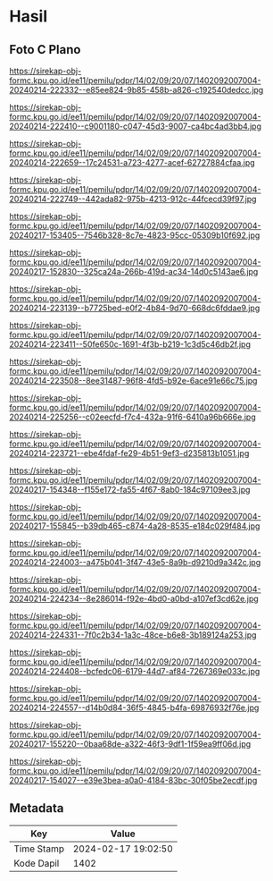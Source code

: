 # Hasil

## Foto C Plano

https://sirekap-obj-formc.kpu.go.id/ee11/pemilu/pdpr/14/02/09/20/07/1402092007004-20240214-222332--e85ee824-9b85-458b-a826-c192540dedcc.jpg

https://sirekap-obj-formc.kpu.go.id/ee11/pemilu/pdpr/14/02/09/20/07/1402092007004-20240214-222410--c9001180-c047-45d3-9007-ca4bc4ad3bb4.jpg

https://sirekap-obj-formc.kpu.go.id/ee11/pemilu/pdpr/14/02/09/20/07/1402092007004-20240214-222659--17c24531-a723-4277-acef-62727884cfaa.jpg

https://sirekap-obj-formc.kpu.go.id/ee11/pemilu/pdpr/14/02/09/20/07/1402092007004-20240214-222749--442ada82-975b-4213-912c-44fcecd39f97.jpg

https://sirekap-obj-formc.kpu.go.id/ee11/pemilu/pdpr/14/02/09/20/07/1402092007004-20240217-153405--7546b328-8c7e-4823-95cc-05309b10f692.jpg

https://sirekap-obj-formc.kpu.go.id/ee11/pemilu/pdpr/14/02/09/20/07/1402092007004-20240217-152830--325ca24a-266b-419d-ac34-14d0c5143ae6.jpg

https://sirekap-obj-formc.kpu.go.id/ee11/pemilu/pdpr/14/02/09/20/07/1402092007004-20240214-223139--b7725bed-e0f2-4b84-9d70-668dc6fddae9.jpg

https://sirekap-obj-formc.kpu.go.id/ee11/pemilu/pdpr/14/02/09/20/07/1402092007004-20240214-223411--50fe650c-1691-4f3b-b219-1c3d5c46db2f.jpg

https://sirekap-obj-formc.kpu.go.id/ee11/pemilu/pdpr/14/02/09/20/07/1402092007004-20240214-223508--8ee31487-96f8-4fd5-b92e-6ace91e66c75.jpg

https://sirekap-obj-formc.kpu.go.id/ee11/pemilu/pdpr/14/02/09/20/07/1402092007004-20240214-225256--c02eecfd-f7c4-432a-91f6-6410a96b666e.jpg

https://sirekap-obj-formc.kpu.go.id/ee11/pemilu/pdpr/14/02/09/20/07/1402092007004-20240214-223721--ebe4fdaf-fe29-4b51-9ef3-d235813b1051.jpg

https://sirekap-obj-formc.kpu.go.id/ee11/pemilu/pdpr/14/02/09/20/07/1402092007004-20240217-154348--f155e172-fa55-4f67-8ab0-184c97109ee3.jpg

https://sirekap-obj-formc.kpu.go.id/ee11/pemilu/pdpr/14/02/09/20/07/1402092007004-20240217-155845--b39db465-c874-4a28-8535-e184c029f484.jpg

https://sirekap-obj-formc.kpu.go.id/ee11/pemilu/pdpr/14/02/09/20/07/1402092007004-20240214-224003--a475b041-3f47-43e5-8a9b-d9210d9a342c.jpg

https://sirekap-obj-formc.kpu.go.id/ee11/pemilu/pdpr/14/02/09/20/07/1402092007004-20240214-224234--8e286014-f92e-4bd0-a0bd-a107ef3cd62e.jpg

https://sirekap-obj-formc.kpu.go.id/ee11/pemilu/pdpr/14/02/09/20/07/1402092007004-20240214-224331--7f0c2b34-1a3c-48ce-b6e8-3b189124a253.jpg

https://sirekap-obj-formc.kpu.go.id/ee11/pemilu/pdpr/14/02/09/20/07/1402092007004-20240214-224408--bcfedc06-6179-44d7-af84-7267369e033c.jpg

https://sirekap-obj-formc.kpu.go.id/ee11/pemilu/pdpr/14/02/09/20/07/1402092007004-20240214-224557--d14b0d84-36f5-4845-b4fa-69876932f76e.jpg

https://sirekap-obj-formc.kpu.go.id/ee11/pemilu/pdpr/14/02/09/20/07/1402092007004-20240217-155220--0baa68de-a322-46f3-9df1-1f59ea9ff06d.jpg

https://sirekap-obj-formc.kpu.go.id/ee11/pemilu/pdpr/14/02/09/20/07/1402092007004-20240217-154027--e39e3bea-a0a0-4184-83bc-30f05be2ecdf.jpg


## Metadata

| Key        | Value               |
| ---------- | ------------------- |
| Time Stamp | 2024-02-17 19:02:50 |
| Kode Dapil | 1402                |



